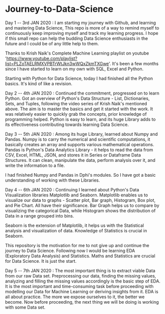# Journey-to-Data-Science

Day 1 -- 3rd JAN 2020 : 
I am starting my journey with Github, and learning and mastering Data Science, This repo is more of a way to remind myself to continuously keep improving myself and track my
learning progress. I hope if this small repo can help the budding Data Science enthusiasts in the future and I could be of any little help to them.

Thanks to Krish Naik's Complete Machine Learning playlist on youtube 'https://www.youtube.com/playlist?list=PLZoTAELRMXVPBTrWtJkn3wWQxZkmTXGwe'. 
It's been a few months since I have started to learn on my own with SQL, Excel and Python.

Starting with Python for Data Science, today I had finished all the Python basics. It's kind of like a revision.

Day 2 -- 4th JAN 2020 :
Continued the commitment, progressed on to learn Python. Got an overview of Python's Data Structure - List, Dictionaries, Sets, and Tuples, following the video series of Krish Naik's mentioned above.
The aim is to master the basics and get it started with the work. It was relatively easier to quickly grab the concepts, prior knowledge of programming helped.
Python is easy to learn, and its huge Library adds to its effectiveness contributing towards learning Data Science.

Day 3 -- 5th JAN 2020 :
Among its huge Library, learned about Numpy and Pandas.
Numpy is to carry the numerical and scientific computations, it basically creates an array and supports various mathematical operations.
Pandas is Python's Data Analytics Library - it helps to read the data from CSV, Excel, HTML, JSON, and stores it in Series or Dataframe Data Structures. It can clean, manipulate the data, perform analysis over it, and write the information to a file.
 
I had finished Numpy and Pandas in Dphi's modules. So I have got a basic understanding of working with these Libraries.

Day 4 -- 6th JAN 2020 :
Continuing I learned about Python's Data Visualization libraries Matplotlib and Seaborn. Matplotlib enables us to visualize our data to graphs - Scatter plot, Bar graph, Histogram, Box plot, and Pie Chart. All have their significance. Bar Graph helps us to compare by visualizing the categorical Data, while Histogram shows the distribution of Data in a range grouped into bins.

Seaborn is the extension of Matplotlib, it helps us with the Statistical analysis and visualization of data. Knowledge of Statistics is crucial in Seaborn. 

This repository is the motivation for me to not give up and continue the journey to Data Science. Following now I would be learning EDA (Exploratory Data Analysis) and Statistics. Maths and Statistics are crucial for Data Science. It is just the start.

Day 5 -- 7th JAN 2020 :
The most important thing is to extract viable Data from our raw Data set. Preprocessing our data, finding the missing values, analyzing and filling the missing values accordingly is the basic step of EDA. It is the most important and time-consuming task before proceeding with modelling our Data for Machine Learning or deriving insights from it.
EDA is all about practice. The more we expose ourselves to it, the better we become. Now before proceeding, the next thing we will be doing is working with some Data set.
 













